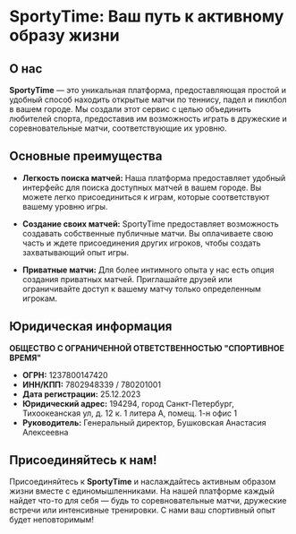 # SportyTime: Ваш путь к активному образу жизни

## О нас

**SportyTime** — это уникальная платформа, предоставляющая простой и удобный способ находить открытые матчи по теннису, падел и пиклбол в вашем городе. Мы создали этот сервис с целью объединить любителей спорта, предоставив им возможность играть в дружеские и соревновательные матчи, соответствующие их уровню.

## Основные преимущества

- **Легкость поиска матчей:** Наша платформа предоставляет удобный интерфейс для поиска доступных матчей в вашем городе. Вы можете легко присоединиться к играм, которые соответствуют вашему уровню игры.

- **Создание своих матчей:** SportyTime предоставляет возможность создавать собственные публичные матчи. Вы оплачиваете свою часть и ждете присоединения других игроков, чтобы создать захватывающий опыт игры.

- **Приватные матчи:** Для более интимного опыта у нас есть опция создания приватных матчей. Приглашайте друзей или ограничивайте доступ к вашему матчу только определенным игрокам.

## Юридическая информация

**ОБЩЕСТВО С ОГРАНИЧЕННОЙ ОТВЕТСТВЕННОСТЬЮ "СПОРТИВНОЕ ВРЕМЯ"**

- **ОГРН:** 1237800147420
- **ИНН/КПП:** 7802948339 / 780201001
- **Дата регистрации:** 25.12.2023
- **Юридический адрес:** 194294, город Санкт-Петербург, Тихоокеанская ул, д. 12 к. 1 литера А, помещ. 1-н офис 1
- **Руководитель:** Генеральный директор, Бушковская Анастасия Алексеевна

## Присоединяйтесь к нам!

Присоединяйтесь к **SportyTime** и наслаждайтесь активным образом жизни вместе с единомышленниками. На нашей платформе каждый найдет что-то для себя — будь то соревновательные матчи, дружеские встречи или интенсивные тренировки. С нами ваш спортивный опыт будет неповторимым!
